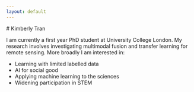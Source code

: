 ```yaml
---
layout: default
---
```


<div class="lead pretty-links">
# Kimberly Tran

I am currently a first year PhD student at University College London. My research involves investigating multimodal fusion and transfer learning for remote sensing. More broadly I am interested in:

* Learning with limited labelled data
* AI for social good
* Applying machine learning to the sciences
* Widening participation in STEM
</div>
